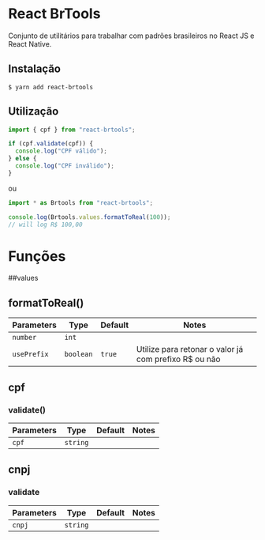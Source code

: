 # React BrTools

Conjunto de utilitários para trabalhar com padrões brasileiros no React JS e React Native.

## Instalação

```
$ yarn add react-brtools
```

## Utilização

```js
import { cpf } from "react-brtools";

if (cpf.validate(cpf)) {
  console.log("CPF válido");
} else {
  console.log("CPF inválido");
}
```

ou

```js
import * as Brtools from "react-brtools";

console.log(Brtools.values.formatToReal(100));
// will log R$ 100,00
```

# Funções

##values

## formatToReal()

| Parameters  | Type      | Default | Notes                                                  |
| ----------- | --------- | ------- | ------------------------------------------------------ |
| `number`    | `int`     |         |
| `usePrefix` | `boolean` | `true`  | Utilize para retonar o valor já com prefixo R\$ ou não |

## cpf

### validate()

| Parameters | Type     | Default | Notes |
| ---------- | -------- | ------- | ----- |
| `cpf`      | `string` |         |       |

## cnpj

### validate

| Parameters | Type     | Default | Notes |
| ---------- | -------- | ------- | ----- |
| `cnpj`     | `string` |         |       |
